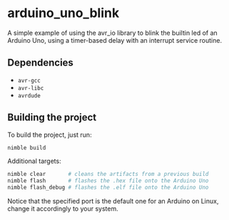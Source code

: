 # arduino_uno_blink

A simple example of using the avr_io library to blink the builtin led of an Arduino Uno, 
using a timer-based delay with an interrupt service routine.

## Dependencies

- ```avr-gcc```
- ```avr-libc```
- ```avrdude```

## Building the project

To build the project, just run:

```bash
nimble build
```

Additional targets:

```bash
nimble clear       # cleans the artifacts from a previous build
nimble flash       # flashes the .hex file onto the Arduino Uno
nimble flash_debug # flashes the .elf file onto the Arduino Uno
```

Notice that the specified port is the default one for an Arduino on Linux, change it 
accordingly to your system.
